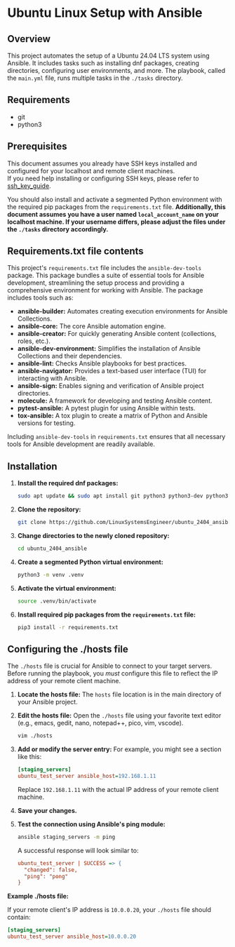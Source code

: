 # Ubuntu Linux Setup with Ansible

## Overview
This project automates the setup of a Ubuntu 24.04 LTS system using Ansible. It includes tasks such as installing dnf packages, creating directories, configuring user environments, and more. The playbook, called the `main.yml` file, runs multiple tasks in the `./tasks` directory.

## Requirements
- git
- python3

## Prerequisites
This document assumes you already have SSH keys installed and configured for your localhost and remote client machines.  
If you need help installing or configuring SSH keys, please refer to [ssh_key_guide](https://github.com/LinuxSystemsEngineer/ssh_key_guide).  

You should also install and activate a segmented Python environment with the required pip packages from the `requirements.txt` file. **Additionally, this document assumes you have a user named `local_account_name` on your localhost machine. If your username differs, please adjust the files under the `./tasks` directory accordingly.**

## Requirements.txt file contents

This project's `requirements.txt` file includes the `ansible-dev-tools` package. This package bundles a suite of essential tools for Ansible development, streamlining the setup process and providing a comprehensive environment for working with Ansible. The package includes tools such as:

* **ansible-builder:** Automates creating execution environments for Ansible Collections.
* **ansible-core:** The core Ansible automation engine.
* **ansible-creator:** For quickly generating Ansible content (collections, roles, etc.).
* **ansible-dev-environment:** Simplifies the installation of Ansible Collections and their dependencies.
* **ansible-lint:** Checks Ansible playbooks for best practices.
* **ansible-navigator:** Provides a text-based user interface (TUI) for interacting with Ansible.
* **ansible-sign:** Enables signing and verification of Ansible project directories.
* **molecule:** A framework for developing and testing Ansible content.
* **pytest-ansible:** A pytest plugin for using Ansible within tests.
* **tox-ansible:** A tox plugin to create a matrix of Python and Ansible versions for testing.

Including `ansible-dev-tools` in `requirements.txt` ensures that all necessary tools for Ansible development are readily available.

## Installation

1. **Install the required dnf packages:**

    ```bash
    sudo apt update && sudo apt install git python3 python3-dev python3-venv -y
    ```

2. **Clone the repository:**

    ```bash
    git clone https://github.com/LinuxSystemsEngineer/ubuntu_2404_ansible.git
    ```

3. **Change directories to the newly cloned repository:**

    ```bash
    cd ubuntu_2404_ansible
    ```

4. **Create a segmented Python virtual environment:**

    ```bash
    python3 -m venv .venv
    ```

5. **Activate the virtual environment:**

    ```bash
    source .venv/bin/activate
    ```

6. **Install required pip packages from the `requirements.txt` file:**

    ```bash
    pip3 install -r requirements.txt
    ```

## Configuring the ./hosts file

The `./hosts` file is crucial for Ansible to connect to your target servers. Before running the playbook, you *must* configure this file to reflect the IP address of your remote client machine.

1. **Locate the hosts file:** The `hosts` file location is in the main directory of your Ansible project.

2. **Edit the hosts file:** Open the `./hosts` file using your favorite text editor (e.g., emacs, gedit, nano, notepad++, pico, vim, vscode).

    ```bash
    vim ./hosts
    ```

3. **Add or modify the server entry:** For example, you might see a section like this:

    ```ini
    [staging_servers]
    ubuntu_test_server ansible_host=192.168.1.11
    ```

    Replace `192.168.1.11` with the actual IP address of your remote client machine.

4. **Save your changes.**

5. **Test the connection using Ansible's ping module:**

    ```bash
    ansible staging_servers -m ping
    ```

    A successful response will look similar to:

    ```ini
    ubuntu_test_server | SUCCESS => {
      "changed": false,
      "ping": "pong"
    }
    ```

**Example ./hosts file:**

If your remote client's IP address is `10.0.0.20`, your `./hosts` file should contain:

```ini
[staging_servers]
ubuntu_test_server ansible_host=10.0.0.20
